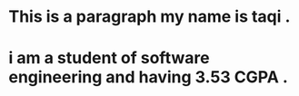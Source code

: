 # This is a paragraph my name is taqi .
# i am a student of software engineering and having 3.53 CGPA .